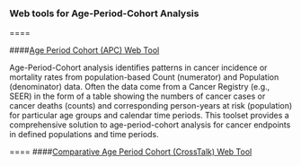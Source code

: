 ### Web tools for Age-Period-Cohort Analysis
====

####[Age Period Cohort (APC) Web Tool](https://analysistools.nci.nih.gov/apc/)

Age-Period-Cohort analysis identifies patterns in cancer incidence or mortality rates from population-based Count (numerator) and Population (denominator) data. Often the data come from a Cancer Registry (e.g., SEER) in the form of a table showing the numbers of cancer cases or cancer deaths (counts) and corresponding person-years at risk (population) for particular age groups and calendar time periods. This toolset provides a comprehensive solution to age-period-cohort analysis for cancer endpoints in defined populations and time periods.

====
####[Comparative Age Period Cohort (CrossTalk) Web Tool](https://analysistools.nci.nih.gov/)

